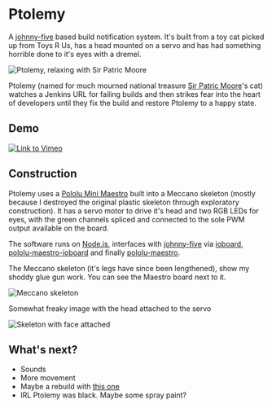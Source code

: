 # Ptolemy

A [johnny-five](https://github.com/rwaldron/johnny-five) based build notification system.  It's built from a toy cat picked up from Toys R Us, has a head mounted on a servo and has had something horrible done to it's eyes with a dremel.

![Ptolemy, relaxing with Sir Patric Moore](https://raw.github.com/achingbrain/build-cat/master/assets/ptolemy.jpg)

Ptolemy (named for much mourned national treasure [Sir Patric Moore](http://en.wikipedia.org/wiki/Patrick_Moore)'s cat) watches a Jenkins URL for failing builds and then strikes fear into the heart of developers until they fix the build and restore Ptolemy to a happy state.

## Demo

[![Link to Vimeo](https://raw.github.com/achingbrain/build-cat/master/assets/video.jpg)](https://vimeo.com/77849849)

## Construction

Ptolemy uses a [Pololu Mini Maestro](http://www.pololu.com/catalog/product/1352) built into a Meccano skeleton (mostly because I destroyed the original plastic skeleton through exploratory construction).  It has a servo motor to drive it's head and two RGB LEDs for eyes, with the green channels spliced and connected to the sole PWM output available on the board.

The software runs on [Node.js](http://nodejs.org/), interfaces with [johnny-five](https://github.com/rwaldron/johnny-five) via [ioboard](https://github.com/achingbrain/node-ioboard), [pololu-maestro-ioboard](https://github.com/achingbrain/node-maestro-ioboard) and finally [pololu-maestro](https://github.com/omcaree/node-pololumaestro).

The Meccano skeleton (it's legs have since been lengthened), show my shoddy glue gun work.  You can see the Maestro board next to it.

![Meccano skeleton](https://raw.github.com/achingbrain/build-cat/master/assets/skeleton.jpg)

Somewhat freaky image with the head attached to the servo

![Skeleton with face attached](https://raw.github.com/achingbrain/build-cat/master/assets/skeletonwithskin.jpg)

## What's next?

 * Sounds
 * More movement
 * Maybe a rebuild with [this one](http://www.toysrus.co.uk/Toys-R-Us/Toys/Soft-Toys/Fur-Real-Daisy-Plays-with-Me-Kitty(0106748)?searchPosition=13)
 * IRL Ptolemy was black. Maybe some spray paint?
